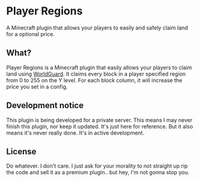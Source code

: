 # Player Regions
A Minecraft plugin that allows your players to easily and safely claim land for a optional price.

## What?
Player Regions is a Minecraft plugin that easily allows your players to claim land using [WorldGuard](https://dev.bukkit.org/projects/worldguard). It claims every block in a player specified region from 0 to 255 on the Y level. For each block column, it will increase the price you set in a config.

## Development notice
This plugin is being developed for a private server. This means I may never finish this plugin, nor keep it updated. It's just here for reference. But it also means it's never really done. It's in active development.

## License
Do whatever. I don't care. I just ask for your morality to not straight up rip the code and sell it as a premium plugin.. but hey, I'm not gonna stop you.
